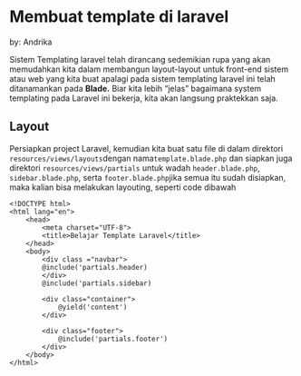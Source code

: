 # Membuat template di laravel

by: Andrika

Sistem Templating laravel telah dirancang sedemikian rupa yang akan memudahkan kita dalam membangun layout-layout untuk front-end sistem atau web yang kita buat apalagi pada sistem templating laravel ini telah ditanamankan pada **Blade.** Biar kita lebih “jelas” bagaimana system templating pada Laravel ini bekerja, kita akan langsung praktekkan saja.

## Layout

Persiapkan project Laravel, kemudian kita buat satu file di dalam direktori `resources/views/layouts`dengan nama`template.blade.php` dan siapkan juga direktori `resources/views/partials` untuk wadah `header.blade.php`, `sidebar.blade.php`, serta `footer.blade.php`jika semua itu sudah disiapkan, maka kalian bisa melakukan layouting, seperti code dibawah

```text
<!DOCTYPE html>
<html lang="en">
    <head>
        <meta charset="UTF-8">
        <title>Belajar Template Laravel</title>
    </head>
    <body>
        <div class ="navbar">
        @include('partials.header)
        </div>
        @include('partials.sidebar)

        <div class="container">
            @yield('content')
        </div>

        <div class="footer">
            @include('partials.footer')
        </div>
    </body>
</html>
```

